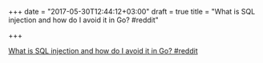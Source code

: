+++
date = "2017-05-30T12:44:12+03:00"
draft = true
title = "What is SQL injection and how do I avoid it in Go?  #reddit"

+++

<p><a href="https://t.co/of7c3gJEVR">What is SQL injection and how do I avoid it in Go?  #reddit</a></p>